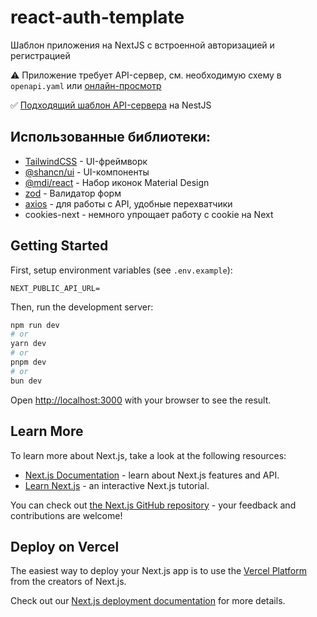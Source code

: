 # react-auth-template

Шаблон приложения на NextJS с встроенной авторизацией и регистрацией

⚠ Приложение требует API-сервер, см. необходимую схему в `openapi.yaml` или [онлайн-просмотр](https://petstore.swagger.io/?url=https://raw.githubusercontent.com/hackaton-templates/react-auth-template/main/openapi.yaml)

✅ [Подходящий шаблон API-сервера](https://github.com/hackaton-templates/nest-auth-template) на NestJS

## Использованные библиотеки:

- [TailwindCSS](https://tailwindcss.com/) - UI-фреймворк
- [@shancn/ui](https://ui.shadcn.com/) - UI-компоненты
- [@mdi/react](https://pictogrammers.com/library/mdi/) - Набор иконок Material Design
- [zod](https://zod.dev/) - Валидатор форм
- [axios](https://axios-http.com/docs/intro) - для работы с API, удобные перехватчики
- cookies-next - немного упрощает работу с cookie на Next

## Getting Started

First, setup environment variables (see `.env.example`):

```
NEXT_PUBLIC_API_URL=
```

Then, run the development server:

```bash
npm run dev
# or
yarn dev
# or
pnpm dev
# or
bun dev
```

Open [http://localhost:3000](http://localhost:3000) with your browser to see the result.

## Learn More

To learn more about Next.js, take a look at the following resources:

- [Next.js Documentation](https://nextjs.org/docs) - learn about Next.js features and API.
- [Learn Next.js](https://nextjs.org/learn) - an interactive Next.js tutorial.

You can check out [the Next.js GitHub repository](https://github.com/vercel/next.js/) - your feedback and contributions are welcome!

## Deploy on Vercel

The easiest way to deploy your Next.js app is to use the [Vercel Platform](https://vercel.com/new?utm_medium=default-template&filter=next.js&utm_source=create-next-app&utm_campaign=create-next-app-readme) from the creators of Next.js.

Check out our [Next.js deployment documentation](https://nextjs.org/docs/deployment) for more details.
